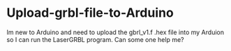# Upload-grbl-file-to-Arduino
Im new to Arduino and need to upload the gbrl_v1.f .hex file into my Arduion so I can run the LaserGRBL program.  Can some one help me?
